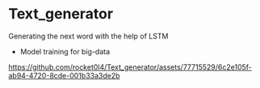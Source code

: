 # Text_generator
Generating the next word with the help of  LSTM
* Model training for big-data
  


https://github.com/rocket0l4/Text_generator/assets/77715529/6c2e105f-ab94-4720-8cde-001b33a3de2b
